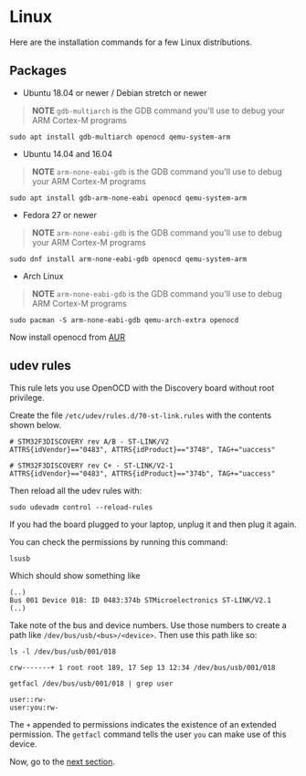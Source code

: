# Linux

Here are the installation commands for a few Linux distributions.

## Packages

- Ubuntu 18.04 or newer / Debian stretch or newer

> **NOTE** `gdb-multiarch` is the GDB command you'll use to debug your ARM
> Cortex-M programs

<!-- Debian stretch -->
<!-- GDB 7.12 -->
<!-- OpenOCD 0.9.0 -->
<!-- QEMU 2.8.1 -->

<!-- Ubuntu 18.04 -->
<!-- GDB 8.1 -->
<!-- OpenOCD 0.10.0 -->
<!-- QEMU 2.11.1 -->

``` console
sudo apt install gdb-multiarch openocd qemu-system-arm
```

- Ubuntu 14.04 and 16.04

> **NOTE** `arm-none-eabi-gdb` is the GDB command you'll use to debug your ARM
> Cortex-M programs

<!-- Ubuntu 14.04 -->
<!-- GDB 7.6 (!) -->
<!-- OpenOCD 0.7.0 (?) -->
<!-- QEMU 2.0.0 (?) -->

``` console
sudo apt install gdb-arm-none-eabi openocd qemu-system-arm
```

- Fedora 27 or newer

> **NOTE** `arm-none-eabi-gdb` is the GDB command you'll use to debug your ARM
> Cortex-M programs

<!-- Fedora 27 -->
<!-- GDB 7.6 (!) -->
<!-- OpenOCD 0.10.0 -->
<!-- QEMU 2.10.2 -->

``` console
sudo dnf install arm-none-eabi-gdb openocd qemu-system-arm
```

- Arch Linux

> **NOTE** `arm-none-eabi-gdb` is the GDB command you'll use to debug ARM
> Cortex-M programs

``` console
sudo pacman -S arm-none-eabi-gdb qemu-arch-extra openocd
```

Now install openocd from [AUR](https://aur.archlinux.org/packages/openocd/)

## udev rules

This rule lets you use OpenOCD with the Discovery board without root privilege.

Create the file `/etc/udev/rules.d/70-st-link.rules` with the contents shown below.

``` text
# STM32F3DISCOVERY rev A/B - ST-LINK/V2
ATTRS{idVendor}=="0483", ATTRS{idProduct}=="3748", TAG+="uaccess"

# STM32F3DISCOVERY rev C+ - ST-LINK/V2-1
ATTRS{idVendor}=="0483", ATTRS{idProduct}=="374b", TAG+="uaccess"
```

Then reload all the udev rules with:

``` console
sudo udevadm control --reload-rules
```

If you had the board plugged to your laptop, unplug it and then plug it again.

You can check the permissions by running this command:

``` console
lsusb
```

Which should show something like

```text
(..)
Bus 001 Device 018: ID 0483:374b STMicroelectronics ST-LINK/V2.1
(..)
```

Take note of the bus and device numbers. Use those numbers to create a path like
`/dev/bus/usb/<bus>/<device>`. Then use this path like so:

``` console
ls -l /dev/bus/usb/001/018
```

```text
crw-------+ 1 root root 189, 17 Sep 13 12:34 /dev/bus/usb/001/018
```

```console
getfacl /dev/bus/usb/001/018 | grep user
```

```text
user::rw-
user:you:rw-
```

The `+` appended to permissions indicates the existence of an extended
permission. The `getfacl` command tells the user `you` can make use of
this device.

Now, go to the [next section].

[next section]: verify.md
